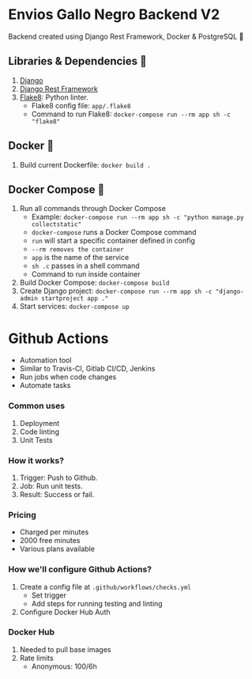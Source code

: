 # Envios Gallo Negro Backend V2

Backend created using Django Rest Framework, Docker &amp; PostgreSQL :rocket:

## Libraries & Dependencies :toolbox:

1. [Django](https://pypi.org/project/Django/)
2. [Django Rest Framework](https://www.django-rest-framework.org/)
3. [Flake8](https://pypi.org/project/flake8/): Python linter.
   - Flake8 config file: `app/.flake8`
   - Command to run Flake8: `docker-compose run --rm app sh -c "flake8"`

## Docker :whale:

1. Build current Dockerfile: `docker build .`

## Docker Compose :octopus:

1. Run all commands through Docker Compose
   - Example: `docker-compose run --rm app sh -c "python manage.py collectstatic"`
   - `docker-compose` runs a Docker Compose command
   - `run` will start a specific container defined in config
   - `--rm removes the container`
   - `app` is the name of the service
   - `sh .c` passes in a shell command
   - Command to run inside container
2. Build Docker Compose: `docker-compose build`
3. Create Django project: `docker-compose run --rm app sh -c "django-admin startproject app ."`
4. Start services: `docker-compose up`

# Github Actions

- Automation tool
- Similar to Travis-CI, Gitlab CI/CD, Jenkins
- Run jobs when code changes
- Automate tasks

### Common uses

1.  Deployment
2.  Code linting
3.  Unit Tests

### How it works?

1. Trigger: Push to Github.
2. Job: Run unit tests.
3. Result: Success or fail.

### Pricing

- Charged per minutes
- 2000 free minutes
- Various plans available

### How we'll configure Github Actions?

1. Create a config file at `.github/workflows/checks.yml`
   - Set trigger
   - Add steps for running testing and linting
2. Configure Docker Hub Auth

### Docker Hub

1. Needed to pull base images
2. Rate limits
   - Anonymous: 100/6h
